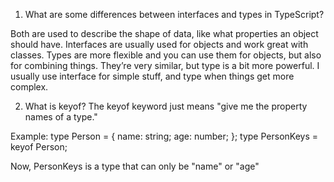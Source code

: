 1) What are some differences between interfaces and types in TypeScript?

Both are used to describe the shape of data, like what properties an object should have. Interfaces are usually used for objects and work great with classes. Types are more flexible and you can use them for objects, but also for combining things. They’re very similar, but type is a bit more powerful. I usually use interface for simple stuff, and type when things get more complex.

2) What is keyof?
The keyof keyword just means "give me the property names of a type."

Example:
type Person = {
  name: string;
  age: number;
};
type PersonKeys = keyof Person;

Now, PersonKeys is a type that can only be "name" or "age"